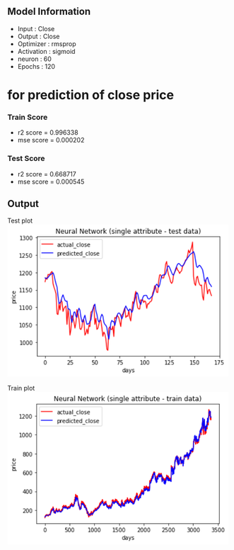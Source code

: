 ## Model Information

* Input : Close
* Output : Close
* Optimizer : rmsprop
* Activation : sigmoid
* neuron : 60
* Epochs : 120

# for prediction of close price
### Train Score
* r2 score = 0.996338
* mse score = 0.000202

### Test Score
* r2 score = 0.668717
* mse score = 0.000545

## Output
Test plot  
<img src="https://github.com/stock-price-project/stock_price_prediction/blob/master/model/single_attr_pred_close_from_close/output_test.png" width ="500px">

Train plot  
<img src="https://github.com/stock-price-project/stock_price_prediction/blob/master/model/single_attr_pred_close_from_close/output_train.png" width ="500px">
